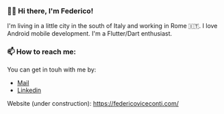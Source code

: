### 🧑‍💻 Hi there, I'm Federico!

I'm living in a little city in the south of Italy and working in Rome 🇮🇹.
I love Android mobile development.
I'm a Flutter/Dart enthusiast.

### 📫 How to reach me: 

You can get in touh with me by: 
- [Mail](mailto:viceconti.federico@gmail.com)
- [Linkedin](https://www.linkedin.com/in/federicoviceconti/)

Website (under construction): https://federicoviceconti.com/

